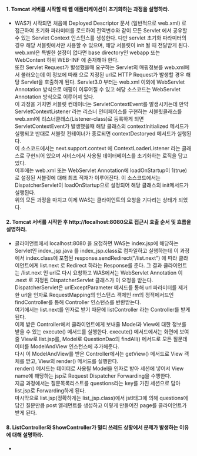 #### 1. Tomcat 서버를 시작할 때 웹 애플리케이션이 초기화하는 과정을 설명하라.
* WAS가 시작되면 처음에 Deployed Descriptor 문서 (일반적으로 web.xml) 로 접근하여 초기화 파라미터를 로드하여 전역변수와 같이 모든 Servlet 에서 공유할 수 있는 Servlet Context 인스턴스를 생성한다. 다만 servlet 초기화 파라미터의 경우 해당 서블릿에서만 사용할 수 있으며, 해당 서블릿이 init 될 때 전달받게 된다.   
web.xml은 특별한 설정이 없다면 base directory인 webapp 또는 WebContent 하위 WEB-INF 에 존재해야 한다.  
또한 Servlet Request가 발생했을때 요구하는 Servlet의 매핑정보를 web.xml에서 불러오는데 이 정보에 따래 <url-pattern>으로 지정된 url로 HTTP Request가 발생할 경우 해당 Servlet을 호출하게 된다. 
Servlet3.0 부터는 web.xml 이외에 WebServlet Annotation 방식으로 매핑이 이루어질 수 있고 해당 소스코드는 WebServlet Annotation 방식으로 이루어져 있다.  
이 과정을 거치면 서블릿 컨테이너는 ServletContextEvent를 발생시키는데 만약 ServletContextListener 라는 리스너 인터페이스를 구현하는 서블릿클래스를 web.xml에 리스너클래스(Listener-class)로 등록하게 되면 ServletContextEvent가 발생했을때 해당 클래스의 contextInitialized 메서드가 실행되고 반대로 서블릿 컨테이너가 종료되면 contextDestoryed 메서드가 실행된다.  
이 소스코드에서는 next.support.context 에 ContextLoaderListener 라는 클래스로 구현되어 있으며 서비스에서 사용될 데이터베이스를 초기화하는 로직을 담고있다.  
이후에는 web.xml 또는 WebServlet Annotation에 loadOnStartup이 1(true) 로 설정된 서블릿에 대해 최초 적재가 이루어진다. 이 소스코드에서는 DispatcherServlet이 loadOnStartup으로 설정되어 해당 클래스의 init메서드가 실행된다.  
위의 모든 과정을 마치고 이제 WAS는 클라이언트의 요청을 기다리는 상태가 되었다.  
  
  
#### 2. Tomcat 서버를 시작한 후 http://localhost:8080으로 접근시 호출 순서 및 흐름을 설명하라.
* 클라이언트에서 localhost:8080 을 요청하면 WAS는 index.jsp에 해당하는 Servlet인 index_jsp.java 를 index_jsp.class로 컴파일하고 실행하는데 이 과정에서 index.class에 포함된 response.sendRedirect("/list.next") 에 따라 클라이언트에게 list.next 로 Redirect 하라는 Response를 준다. 그 결과 클라이언트는 /list.next 인 url로 다시 요청하고 WAS에서는 WebServlet Annotation 이 .next 로 지정된 DispatcherServlet 클래스가 이 요청을 받는다.  
DispatcherServlet은 urlExceptParameter 메서드를 통해 url 파라미터를 제거한 url을 인자로 RequestMapping의 인스턴스 객체인 rm의 정적메서드인 findController를 통해 Controller 인스턴스를 반환받는다.    
여기에서는 list.next를 인자로 받기 때문에 listController 라는 Controller를 받게된다.  
이제 받은 Controller에서 클라이언트에게 보내줄 Model과 View에 대한 정보를 받을 수 있는 execute() 메서드를 실행한다. 
execute() 메서드에서는 화면에 보여줄 View로 list.jsp를, Model로 QuestionDao의 findAll() 메서드로 모든 질문데이터를 ModelAndView 인스턴스에 추가해준다.  
다시 이 ModelAndView를 받은 Controller에서는 getView() 메서드로 View 객체를 받고, View의 render() 메서드를 실행한다.  
render() 메서드는 데이터로 사용될 Model을 인자로 받아 세션에 넣어서 View name에 해당하는 jsp로 Request Dispatcher Forwarding을 수행한다.  
지금 과정에서는 질문목록리스트를 questions라는 key를 가진 세션으로 담아 list.jsp로 Forwarding하게 된다.  
마시막으로 list.jsp(정확하게는 list_jsp.class)에서 jstl태그에 의해 questions에 담긴 질문만큼 post 엘레먼트를 생성하고 이렇게 만들어진 page를 클라이언트가 받게 된다.

#### 8. ListController와 ShowController가 멀티 쓰레드 상황에서 문제가 발생하는 이유에 대해 설명하라.
* 

